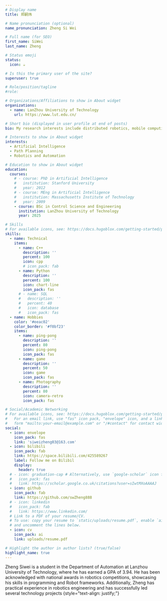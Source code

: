 ```yaml
---
# Display name
title: 郑嗣炜

# Name pronunciation (optional)
name_pronunciation: Zheng Si Wei

# Full name (for SEO)
first_name: SiWei 
last_name: Zheng

# Status emoji
status:
  icon: ☕️

# Is this the primary user of the site?
superuser: true

# Role/position/tagline
#role:  

# Organizations/Affiliations to show in About widget
organizations:
  - name: LanZhou University of Technology
    url: https://www.lut.edu.cn/

# Short bio (displayed in user profile at end of posts)
bio: My research interests include distributed robotics, mobile computing and programmable matter.

# Interests to show in About widget
interests:
  - Artificial Intelligence
  - Path Planning 
  - Robotics and Automation

# Education to show in About widget
education:
  courses:
    # - course: PhD in Artificial Intelligence
    #   institution: Stanford University
    #   year: 2012
    # - course: MEng in Artificial Intelligence
    #   institution: Massachusetts Institute of Technology
    #   year: 2009
    - course: BSc in Control Science and Engineering
      institution: LanZhou University of Technology
      year: 2025

# Skills
# For available icons, see: https://docs.hugoblox.com/getting-started/page-builder/#icons
skills:
  - name: Technical
    items:
      - name: C++
        description: ''
        percent: 100
        icon: cpp
        # icon_pack: fab
      - name: Python
        description: ''
        percent: 100
        icon: chart-line
        icon_pack: fas
      # - name: SQL
      #   description: ''
      #   percent: 40
      #   icon: database
      #   icon_pack: fas
  - name: Hobbies
    color: '#eeac02'
    color_border: '#f0bf23'
    items:
      - name: ping-pong
        description: ''
        percent: 80
        icon: ping-pong
        icon_pack: fas
      - name: game
        description: ''
        percent: 50
        icon: game
        icon_pack: fas
      - name: Photography
        description: ''
        percent: 80
        icon: camera-retro
        icon_pack: fas

# Social/Academic Networking
# For available icons, see: https://docs.hugoblox.com/getting-started/page-builder/#icons
#   For an email link, use "fas" icon pack, "envelope" icon, and a link in the
#   form "mailto:your-email@example.com" or "/#contact" for contact widget.
social:
  - icon: envelope
    icon_pack: fas
    link: 'siweizheng03@163.com'
  - icon: bilibili
    icon_pack: fab
    link: https://space.bilibili.com/425589267
    label: Follow me on Bilibil
    display:
      header: true
  # - icon: graduation-cap # Alternatively, use `google-scholar` icon from `ai` icon pack
  #   icon_pack: fas
  #   link: https://scholar.google.co.uk/citations?user=sIwtMXoAAAAJ
  - icon: github
    icon_pack: fab
    link: https://github.com/swZheng888
  # - icon: linkedin
  #   icon_pack: fab
  #   link: https://www.linkedin.com/
  # Link to a PDF of your resume/CV.
  # To use: copy your resume to `static/uploads/resume.pdf`, enable `ai` icons in `params.yaml`,
  # and uncomment the lines below.
  - icon: cv
    icon_pack: ai
    link: uploads/resume.pdf

# Highlight the author in author lists? (true/false)
highlight_name: true
---
```


Zheng Siwei is a student in the Department of Automation at Lanzhou University of Technology, where he has earned a GPA of 3.94. He has been acknowledged with national awards in robotics competitions, showcasing his skills in programming and Robot frameworks. Additionally, Zheng has practical experience in robotics engineering and has successfully led several technology projects
{style="text-align: justify;"}
